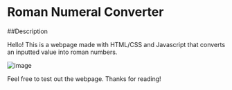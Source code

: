 # Roman Numeral Converter

##Description

Hello! This is a webpage made with HTML/CSS and Javascript that converts an inputted value into roman numbers.

![image](https://github.com/user-attachments/assets/39762678-3db8-4a40-838e-fe2e80aebcd5)


Feel free to test out the webpage.
Thanks for reading!
